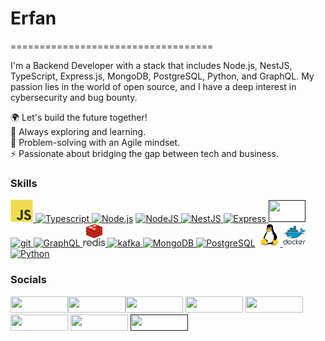 # Erfan
===================================



I'm a Backend Developer with a stack that includes Node.js, NestJS, TypeScript, Express.js, MongoDB, PostgreSQL, Python, and GraphQL. My passion lies in the world of open source, and I have a deep interest in cybersecurity and bug bounty.

🌍 Let's build the future together! <br>
🚀 Always exploring and learning. <br>
🧠 Problem-solving with an Agile mindset. <br>
⚡ Passionate about bridging the gap between tech and business.

### Skills

<p align="left">
   <a href="https://developer.mozilla.org/en-US/docs/Web/JavaScript" target="_blank" rel="noreferrer"> <img src="https://raw.githubusercontent.com/devicons/devicon/master/icons/javascript/javascript-original.svg" alt="javascript" width="36" height="36"/> </a>
  <a href="https://www.typescriptlang.org/" target="_blank" rel="noreferrer">
    <img src="https://raw.githubusercontent.com/danielcranney/readme-generator/main/public/icons/skills/typescript-colored.svg" width="36" height="36" alt="Typescript" /> </a>
    <a href="https://nodejs.org" target="_blank"><img alt="Node.js"  width="39" height="39" src="https://raw.githubusercontent.com/rahul-jha98/github_readme_icons/main/language_and_tools/square/node/node.svg"></a>
    <a href="https://nodejs.org/en/" target="_blank" rel="noreferrer">
    <img src="https://raw.githubusercontent.com/danielcranney/readme-generator/main/public/icons/skills/nodejs-colored.svg" width="36" height="36" alt="NodeJS" />
  </a>
  <a href="https://docs.nestjs.com/" target="_blank" rel="noreferrer">
    <img src="https://raw.githubusercontent.com/danielcranney/readme-generator/main/public/icons/skills/nestjs-colored.svg" width="36" height="36" alt="NestJS" />
  </a>
  <a href="https://expressjs.com/" target="_blank" rel="noreferrer">
    <img src="https://raw.githubusercontent.com/danielcranney/readme-generator/main/public/icons/skills/express-colored.svg" width="36" height="36" alt="Express" />
  </a>
  <a href="" target="_blank" rel="noreferrer">
    <img src="https://img.shields.io/badge/-jest-%23C21325?style=for-the-badge&logo=jest&logoColor=white" width="59" height="35" alt="" />
  </a>
  <a href="https://git-scm.com/" target="_blank" rel="noreferrer"> <img src="https://www.vectorlogo.zone/logos/git-scm/git-scm-icon.svg" alt="git" width="36" height="36"/> </a> 
  <a href="https://graphql.org/" target="_blank" rel="noreferrer">
    <img src="https://raw.githubusercontent.com/danielcranney/readme-generator/main/public/icons/skills/graphql-colored.svg" width="36" height="36" alt="GraphQL" />
  </a>
  <a href="https://redis.io" target="_blank" rel="noreferrer"> <img src="https://raw.githubusercontent.com/devicons/devicon/master/icons/redis/redis-original-wordmark.svg" alt="redis" width="36" height="36"/> </a> 
    <a href="https://kafka.apache.org/" target="_blank" rel="noreferrer"> <img src="https://www.vectorlogo.zone/logos/apache_kafka/apache_kafka-icon.svg" alt="kafka" width="36" height="36"/> </a>
  <a href="https://www.mongodb.com/" target="_blank" rel="noreferrer">
    <img src="https://raw.githubusercontent.com/danielcranney/readme-generator/main/public/icons/skills/mongodb-colored.svg" width="36" height="36" alt="MongoDB" />
  </a>
  <a href="https://www.postgresql.org/" target="_blank" rel="noreferrer">
    <img src="https://raw.githubusercontent.com/danielcranney/readme-generator/main/public/icons/skills/postgresql-colored.svg" width="36" height="36" alt="PostgreSQL" /></a>
    <a href="https://www.linux.org/" target="_blank" rel="noreferrer"> <img src="https://raw.githubusercontent.com/devicons/devicon/master/icons/linux/linux-original.svg" alt="linux" width="36" height="36"/> </a> 
    <a href="https://www.docker.com/" target="_blank" rel="noreferrer"> <img src="https://raw.githubusercontent.com/devicons/devicon/master/icons/docker/docker-original-wordmark.svg" alt="docker" width="36" height="36"/> </a> 
    <a href="https://www.python.org/" target="_blank" rel="noreferrer">
    <img src="https://raw.githubusercontent.com/danielcranney/readme-generator/main/public/icons/skills/python-colored.svg" width="36" height="36" alt="Python" />
  </a>

</p>



### Socials
<p align="left">



<a href="https://twitter.com/erfuuan" target="blank"><img align="left" src="https://img.shields.io/badge/Twitter-%231DA1F2.svg?style=for-the-badge&logo=Twitter&logoColor=white" height="26" width="92" /></a>
<a href="https://stackoverflow.com/users/15270420/erfuuan" target="blank"><img align="left" src="https://img.shields.io/badge/-Stackoverflow-FE7A16?style=for-the-badge&logo=stack-overflow&logoColor=white" height="26" width="92" /></a>
<a href="https://www.dev.to/erfuuan" target="_blank" rel="noreferrer">
 <img src="https://img.shields.io/badge/dev.to-0A0A0A?style=for-the-badge&logo=dev.to&logoColor=white" width="92" height="26" /></a>
<a href="https://medium.com/@erfuuan" target="_blank" rel="noreferrer">
 <img src="https://img.shields.io/badge/Medium-12100E?style=for-the-badge&logo=medium&logoColor=white" width="92" height="26" /></a>
<a href="mailto:erfuuan@gmail.com" target="_blank" rel="noreferrer">
 <img src="https://img.shields.io/badge/Gmail-D14836?style=for-the-badge&logo=gmail&logoColor=white" width="92" height="26" /></a>
<a href="https://www.linkedin.com/in/erfan-atayi-838816176/" target="_blank" rel="noreferrer">
 <img src="https://img.shields.io/badge/linkedin-%230077B5.svg?style=for-the-badge&logo=linkedin&logoColor=white" width="92" height="26" /></a>
<a href="https://discordapp.com/users/681163329703772179" target="_blank" rel="noreferrer">
 <img src="https://img.shields.io/badge/Discord-%235865F2.svg?style=for-the-badge&logo=discord&logoColor=white" width="92" height="26" /></a>
<a href="" target="_blank" rel="noreferrer">
 <img src="https://img.shields.io/badge/Spotify-1ED760?style=for-the-badge&logo=spotify&logoColor=whitee" width="92" height="26" /></a>

</p>
